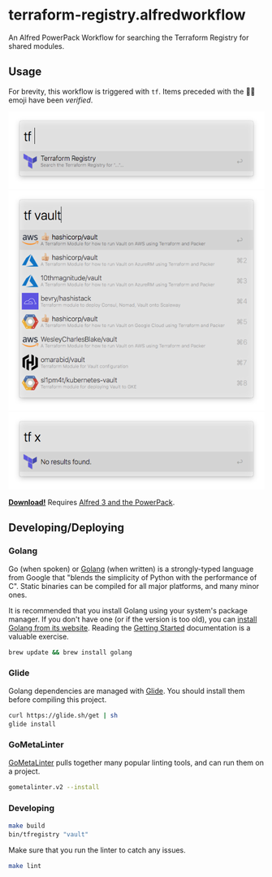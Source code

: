 # terraform-registry.alfredworkflow

An Alfred PowerPack Workflow for searching the Terraform Registry for shared modules.

## Usage

For brevity, this workflow is triggered with `tf`. Items preceded with the 👍🏼 emoji have been _verified_.

![](README2.png)  
![](README.png)  
![](README3.png)  

**[Download!](terraform-registry.alfredworkflow?raw=true)** Requires [Alfred 3 and the PowerPack](https://www.alfredapp.com/powerpack/).

## Developing/Deploying

### Golang

Go (when spoken) or [Golang] (when written) is a strongly-typed language from Google that "blends the simplicity of Python with the performance of C". Static binaries can be compiled for all major platforms, and many minor ones.

It is recommended that you install Golang using your system's package manager. If you don't have one (or if the version is too old), you can [install Golang from its website](https://golang.org/doc/install). Reading the [Getting Started](https://golang.org/doc/) documentation is a valuable exercise.

```bash
brew update && brew install golang
```

### Glide

Golang dependencies are managed with [Glide]. You should install them before compiling this project.

```bash
curl https://glide.sh/get | sh
glide install
```

### GoMetaLinter

[GoMetaLinter] pulls together many popular linting tools, and can run them on a project.

```bash
gometalinter.v2 --install
```

### Developing

```bash
make build
bin/tfregistry "vault"
```

Make sure that you run the linter to catch any issues.

```bash
make lint
```

  [Glide]: https://glide.sh
  [Golang]: https://golang.org
  [GoMetaLinter]: https://github.com/alecthomas/gometalinter
